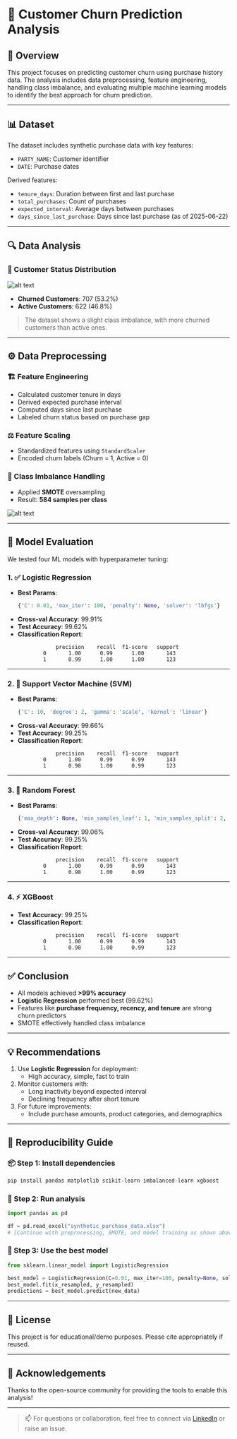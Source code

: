 # 🧠 Customer Churn Prediction Analysis

## 📌 Overview
This project focuses on predicting customer churn using purchase history data. The analysis includes data preprocessing, feature engineering, handling class imbalance, and evaluating multiple machine learning models to identify the best approach for churn prediction.

---

## 📊 Dataset
The dataset includes synthetic purchase data with key features:
- `PARTY_NAME`: Customer identifier
- `DATE`: Purchase dates

Derived features:
- `tenure_days`: Duration between first and last purchase
- `total_purchases`: Count of purchases
- `expected_interval`: Average days between purchases
- `days_since_last_purchase`: Days since last purchase (as of 2025-06-22)

---

## 🔍 Data Analysis

### 📌 Customer Status Distribution
![alt text](image-1.png)

- **Churned Customers**: 707 (53.2%)  
- **Active Customers**: 622 (46.8%)

> The dataset shows a slight class imbalance, with more churned customers than active ones.

---

## ⚙️ Data Preprocessing

### 🏗 Feature Engineering
- Calculated customer tenure in days
- Derived expected purchase interval
- Computed days since last purchase
- Labeled churn status based on purchase gap

### ⚖ Feature Scaling
- Standardized features using `StandardScaler`
- Encoded churn labels (Churn = 1, Active = 0)

### 🧪 Class Imbalance Handling
- Applied **SMOTE** oversampling
- Result: **584 samples per class**

![alt text](image-2.png)

---

## 🤖 Model Evaluation

We tested four ML models with hyperparameter tuning:

### 1. ✅ Logistic Regression
- **Best Params**:
  ```python
  {'C': 0.01, 'max_iter': 100, 'penalty': None, 'solver': 'lbfgs'}
  ```
- **Cross-val Accuracy**: 99.91%  
- **Test Accuracy**: 99.62%  
- **Classification Report**:
  ```
              precision    recall  f1-score   support
          0       1.00      0.99      1.00       143
          1       0.99      1.00      1.00       123
  ```

---

### 2. 🧭 Support Vector Machine (SVM)
- **Best Params**:
  ```python
  {'C': 10, 'degree': 2, 'gamma': 'scale', 'kernel': 'linear'}
  ```
- **Cross-val Accuracy**: 99.66%  
- **Test Accuracy**: 99.25%  
- **Classification Report**:
  ```
              precision    recall  f1-score   support
          0       1.00      0.99      0.99       143
          1       0.98      1.00      0.99       123
  ```

---

### 3. 🌲 Random Forest
- **Best Params**:
  ```python
  {'max_depth': None, 'min_samples_leaf': 1, 'min_samples_split': 2, 'n_estimators': 200}
  ```
- **Cross-val Accuracy**: 99.06%  
- **Test Accuracy**: 99.25%  
- **Classification Report**:
  ```
              precision    recall  f1-score   support
          0       1.00      0.99      0.99       143
          1       0.98      1.00      0.99       123
  ```

---

### 4. ⚡ XGBoost
- **Test Accuracy**: 99.25%  
- **Classification Report**:
  ```
              precision    recall  f1-score   support
          0       1.00      0.99      0.99       143
          1       0.98      1.00      0.99       123
  ```

---

## ✅ Conclusion

- All models achieved **>99% accuracy**
- **Logistic Regression** performed best (99.62%)
- Features like **purchase frequency, recency, and tenure** are strong churn predictors
- SMOTE effectively handled class imbalance

---

## 💡 Recommendations

1. Use **Logistic Regression** for deployment:
   - High accuracy, simple, fast to train
2. Monitor customers with:
   - Long inactivity beyond expected interval
   - Declining frequency after short tenure
3. For future improvements:
   - Include purchase amounts, product categories, and demographics

---

## 🔁 Reproducibility Guide

### 📦 Step 1: Install dependencies
```bash
pip install pandas matplotlib scikit-learn imbalanced-learn xgboost
```

### 🧪 Step 2: Run analysis
```python
import pandas as pd

df = pd.read_excel("synthetic_purchase_data.xlsx")
# [Continue with preprocessing, SMOTE, and model training as shown above]
```

### 🧠 Step 3: Use the best model
```python
from sklearn.linear_model import LogisticRegression

best_model = LogisticRegression(C=0.01, max_iter=100, penalty=None, solver='lbfgs')
best_model.fit(x_resampled, y_resampled)
predictions = best_model.predict(new_data)
```

---

## 📎 License
This project is for educational/demo purposes. Please cite appropriately if reused.

---

## 🙌 Acknowledgements
Thanks to the open-source community for providing the tools to enable this analysis!

---

> 📫 For questions or collaboration, feel free to connect via [LinkedIn](#) or raise an issue.
